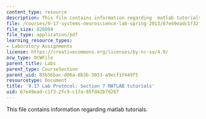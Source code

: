 ```yaml
---
content_type: resource
description: This file contains information regarding  matlab tutorials.
file: /courses/9-17-systems-neuroscience-lab-spring-2013/67e49eadc1f32fc9c17a85fd42b7d287_MIT9_17S13_Chapter7.pdf
file_size: 828804
file_type: application/pdf
learning_resource_types:
- Laboratory Assignments
license: https://creativecommons.org/licenses/by-nc-sa/4.0/
ocw_type: OCWFile
parent_title: Labs
parent_type: CourseSection
parent_uid: 03b56bac-d06a-8b3b-5053-a9ecf1f449f5
resourcetype: Document
title: '9.17 Lab Protocol: Section 7 MATLAB tutorials'
uid: 67e49ead-c1f3-2fc9-c17a-85fd42b7d287
---
```

This file contains information regarding  matlab tutorials.
